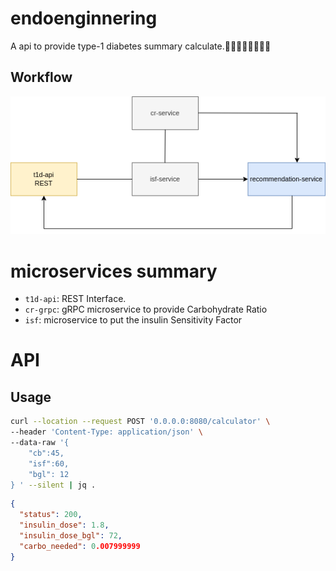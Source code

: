 # endoenginnering

A api to provide type-1 diabetes summary calculate. ​👨‍🔬​🔎​🔬​🧪​💉​🏥​💉

## Workflow

![Workflow](.github/images/flow.png)

# microservices summary

* `t1d-api`: REST Interface.
* `cr-grpc`: gRPC microservice to provide Carbohydrate Ratio
* `isf`: microservice to put the insulin Sensitivity Factor

# API

## Usage

```bash
curl --location --request POST '0.0.0.0:8080/calculator' \
--header 'Content-Type: application/json' \
--data-raw '{
	"cb":45,
	"isf":60,
	"bgl": 12
} ' --silent | jq .
```

```json
{
  "status": 200,
  "insulin_dose": 1.8,
  "insulin_dose_bgl": 72,
  "carbo_needed": 0.007999999
}
```
